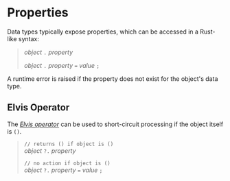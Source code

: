 Properties
==========

Data types typically expose properties, which can be accessed in a Rust-like syntax:

> _object_ `.` _property_
>
> _object_ `.` _property_ `=` _value_ `;`

A runtime error is raised if the property does not exist for the object's data type.


Elvis Operator
--------------

The [_Elvis operator_](https://en.wikipedia.org/wiki/Elvis_operator) can be used to short-circuit
processing if the object itself is `()`.

> `// returns () if object is ()`  
> _object_ `?.` _property_
>
> `// no action if object is ()`  
> _object_ `?.` _property_ `=` _value_ `;`
